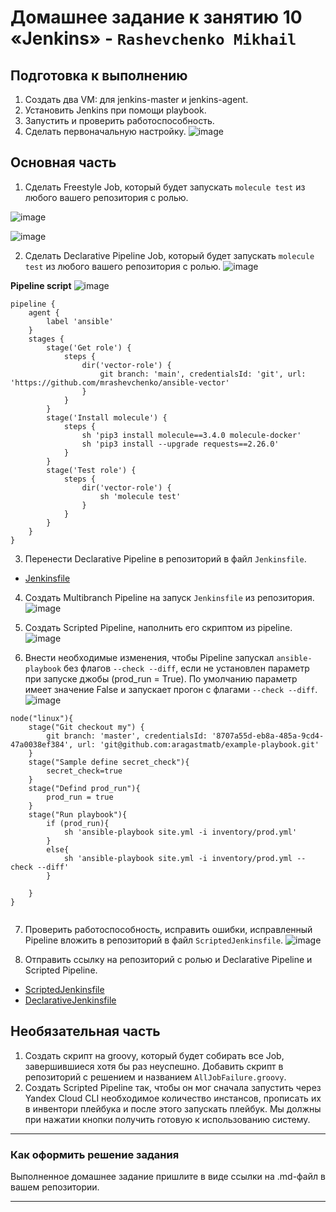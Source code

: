 # Домашнее задание к занятию 10 «Jenkins» - `Rashevchenko Mikhail`

## Подготовка к выполнению

1. Создать два VM: для jenkins-master и jenkins-agent.
2. Установить Jenkins при помощи playbook.
3. Запустить и проверить работоспособность.
4. Сделать первоначальную настройку.
![image](https://github.com/mrashevchenko/gitlab-hw/assets/100411467/37d71365-d6ed-4720-bea1-2edff3606b54)


## Основная часть

1. Сделать Freestyle Job, который будет запускать `molecule test` из любого вашего репозитория с ролью.

![image](https://github.com/mrashevchenko/gitlab-hw/assets/100411467/562c494c-42b4-4c90-9d2e-82c2e38c989b)

![image](https://github.com/mrashevchenko/gitlab-hw/assets/100411467/2f958fe0-93ce-4dbb-b2f9-5ad331016e78)
   
2. Сделать Declarative Pipeline Job, который будет запускать `molecule test` из любого вашего репозитория с ролью.
![image](https://github.com/mrashevchenko/gitlab-hw/assets/100411467/4e709725-c595-4625-8311-91aa38f08b5f)

**Pipeline script**
![image](https://github.com/mrashevchenko/gitlab-hw/assets/100411467/94cf6901-9693-4291-95e4-b59014e0893d)


```
pipeline {
    agent {
        label 'ansible'
    }
    stages {
        stage('Get role') {
            steps {
                dir('vector-role') {
                    git branch: 'main', credentialsId: 'git', url: 'https://github.com/mrashevchenko/ansible-vector'
                }
            }
        }
        stage('Install molecule') {
            steps {
                sh 'pip3 install molecule==3.4.0 molecule-docker'
                sh 'pip3 install --upgrade requests==2.26.0'
            }
        }
        stage('Test role') {
            steps {
                dir('vector-role') {
                    sh 'molecule test'
                }
            }
        }
    }
}

```

3. Перенести Declarative Pipeline в репозиторий в файл `Jenkinsfile`.
- [Jenkinsfile](Jenkinsfile)

4. Создать Multibranch Pipeline на запуск `Jenkinsfile` из репозитория.
![image](https://github.com/mrashevchenko/gitlab-hw/assets/100411467/69b38ed0-8529-40f1-b855-ce87b8c75049)


5. Создать Scripted Pipeline, наполнить его скриптом из pipeline.
![image](https://github.com/mrashevchenko/gitlab-hw/assets/100411467/b140b6f8-8eb8-4f1f-9b7f-3bed7b5bd1a4)


6. Внести необходимые изменения, чтобы Pipeline запускал `ansible-playbook` без флагов `--check --diff`, если не установлен параметр при запуске джобы (prod_run = True). По умолчанию параметр имеет значение False и запускает прогон с флагами `--check --diff`.
![image](https://github.com/mrashevchenko/gitlab-hw/assets/100411467/8d17e324-29a6-4fea-9de3-43eeca9c7cfa)

```
node("linux"){
    stage("Git checkout my") {
        git branch: 'master', credentialsId: '8707a55d-eb8a-485a-9cd4-47a0038ef384', url: 'git@github.com:aragastmatb/example-playbook.git'
    }
    stage("Sample define secret_check"){
        secret_check=true
    }
    stage("Defind prod_run"){
        prod_run = true
    }
    stage("Run playbook"){
        if (prod_run){
            sh 'ansible-playbook site.yml -i inventory/prod.yml'
        }
        else{ 
            sh 'ansible-playbook site.yml -i inventory/prod.yml --check --diff'
        }
        
    }
}


```

7. Проверить работоспособность, исправить ошибки, исправленный Pipeline вложить в репозиторий в файл `ScriptedJenkinsfile`.
![image](https://github.com/mrashevchenko/gitlab-hw/assets/100411467/0e32958c-4241-48cb-a6e3-4510f6c66023)


8. Отправить ссылку на репозиторий с ролью и Declarative Pipeline и Scripted Pipeline.
- [ScriptedJenkinsfile](ScriptedJenkinsfile)
- [DeclarativeJenkinsfile](DeclarativeJenkinsfile)



## Необязательная часть

1. Создать скрипт на groovy, который будет собирать все Job, завершившиеся хотя бы раз неуспешно. Добавить скрипт в репозиторий с решением и названием `AllJobFailure.groovy`.
2. Создать Scripted Pipeline так, чтобы он мог сначала запустить через Yandex Cloud CLI необходимое количество инстансов, прописать их в инвентори плейбука и после этого запускать плейбук. Мы должны при нажатии кнопки получить готовую к использованию систему.

---

### Как оформить решение задания

Выполненное домашнее задание пришлите в виде ссылки на .md-файл в вашем репозитории.

---
